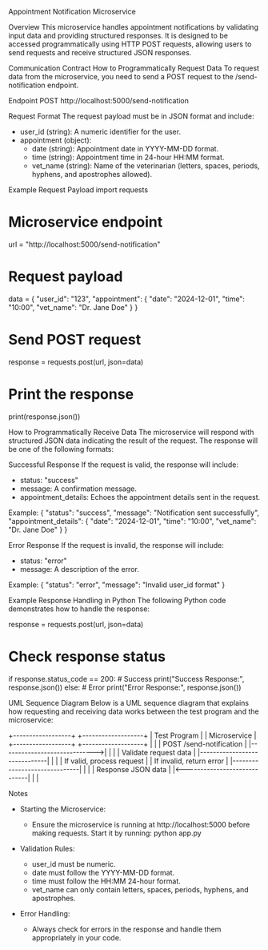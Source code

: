 Appointment Notification Microservice

Overview
This microservice handles appointment notifications by validating input data and providing structured responses. It is designed to be accessed programmatically using HTTP POST requests, allowing users to send requests and receive structured JSON responses.

Communication Contract
How to Programmatically Request Data
To request data from the microservice, you need to send a POST request to the /send-notification endpoint.

Endpoint
POST http://localhost:5000/send-notification

Request Format
The request payload must be in JSON format and include:

- user_id (string): A numeric identifier for the user.
- appointment (object):
   - date (string): Appointment date in YYYY-MM-DD format.
   - time (string): Appointment time in 24-hour HH:MM format.
   - vet_name (string): Name of the veterinarian (letters, spaces, periods, hyphens, and apostrophes allowed).

Example Request Payload
import requests

# Microservice endpoint
url = "http://localhost:5000/send-notification"

# Request payload
data = {
    "user_id": "123",
    "appointment": {
        "date": "2024-12-01",
        "time": "10:00",
        "vet_name": "Dr. Jane Doe"
    }
}

# Send POST request
response = requests.post(url, json=data)

# Print the response
print(response.json())

How to Programmatically Receive Data
The microservice will respond with structured JSON data indicating the result of the request. The response will be one of the following formats:

Successful Response
If the request is valid, the response will include:
- status: "success"
- message: A confirmation message.
- appointment_details: Echoes the appointment details sent in the request.

Example:
{
    "status": "success",
    "message": "Notification sent successfully",
    "appointment_details": {
        "date": "2024-12-01",
        "time": "10:00",
        "vet_name": "Dr. Jane Doe"
    }
}

Error Response
If the request is invalid, the response will include:
- status: "error"
- message: A description of the error.

Example:
{
    "status": "error",
    "message": "Invalid user_id format"
}

Example Response Handling in Python
The following Python code demonstrates how to handle the response:

response = requests.post(url, json=data)

# Check response status
if response.status_code == 200:
    # Success
    print("Success Response:", response.json())
else:
    # Error
    print("Error Response:", response.json())

UML Sequence Diagram
Below is a UML sequence diagram that explains how requesting and receiving data works between the test program and the microservice:

+------------------+           +-------------------+
|  Test Program    |           |    Microservice   |
+------------------+           +-------------------+
        |                              |
        |  POST /send-notification     |
        |----------------------------->|
        |                              |
        | Validate request data        |
        |------------------------------|
        |                              |
        |  If valid, process request   |
        |  If invalid, return error    |
        |------------------------------|
        |                              |
        |    Response JSON data        |
        |<-----------------------------|
        |                              |

Notes

- Starting the Microservice:
  - Ensure the microservice is running at http://localhost:5000 before making requests. Start it by running:
    python app.py

- Validation Rules:
  - user_id must be numeric.
  - date must follow the YYYY-MM-DD format.
  - time must follow the HH:MM 24-hour format.
  - vet_name can only contain letters, spaces, periods, hyphens, and apostrophes.

- Error Handling:
  - Always check for errors in the response and handle them appropriately in your code.


